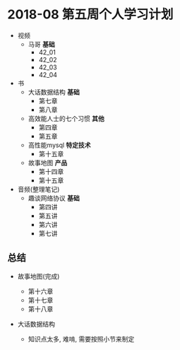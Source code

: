 # 2018-08 第五周个人学习计划

* 视频
	* 马哥 **基础**
		* 42_01
		* 42_02
		* 42_03
		* 42_04
* 书
	* 大话数据结构 **基础**
		* 第七章
		* 第八章
	* 高效能人士的七个习惯 **其他**
		* 第四章
		* 第五章
	* 高性能mysql **特定技术**
		* 第十五章
	* 故事地图 **产品**
		* 第十四章
		* 第十五章
* 音频(整理笔记)
	* 趣谈网络协议 **基础**
		* 第四讲
		* 第五讲
		* 第六讲
		* 第七讲

## 总结

* 故事地图(完成)
	* 第十六章
	* 第十七章
	* 第十八章

* 大话数据结构
	* 知识点太多, 难啃, 需要按照小节来制定
